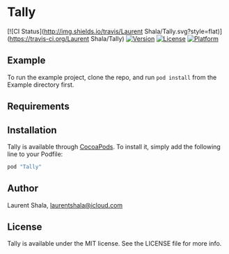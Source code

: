# Tally

[![CI Status](http://img.shields.io/travis/Laurent Shala/Tally.svg?style=flat)](https://travis-ci.org/Laurent Shala/Tally)
[![Version](https://img.shields.io/cocoapods/v/Tally.svg?style=flat)](http://cocoapods.org/pods/Tally)
[![License](https://img.shields.io/cocoapods/l/Tally.svg?style=flat)](http://cocoapods.org/pods/Tally)
[![Platform](https://img.shields.io/cocoapods/p/Tally.svg?style=flat)](http://cocoapods.org/pods/Tally)

## Example

To run the example project, clone the repo, and run `pod install` from the Example directory first.

## Requirements

## Installation

Tally is available through [CocoaPods](http://cocoapods.org). To install
it, simply add the following line to your Podfile:

```ruby
pod "Tally"
```

## Author

Laurent Shala, laurentshala@icloud.com

## License

Tally is available under the MIT license. See the LICENSE file for more info.
